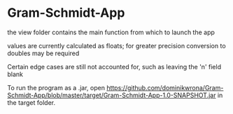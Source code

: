 # Gram-Schmidt-App
the view folder contains the main function from which to launch the app

values are currently calculated as floats; for greater precision conversion to doubles may be required

Certain edge cases are still not accounted for, such as leaving the 'n' field blank

To run the program as a .jar, open https://github.com/dominikwrona/Gram-Schmidt-App/blob/master/target/Gram-Schmidt-App-1.0-SNAPSHOT.jar in the target folder.
